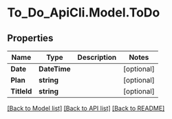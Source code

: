 # To_Do_ApiCli.Model.ToDo

## Properties

Name | Type | Description | Notes
------------ | ------------- | ------------- | -------------
**Date** | **DateTime** |  | [optional] 
**Plan** | **string** |  | [optional] 
**TitleId** | **string** |  | [optional] 

[[Back to Model list]](../README.md#documentation-for-models) [[Back to API list]](../README.md#documentation-for-api-endpoints) [[Back to README]](../README.md)

